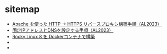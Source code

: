 # sitemap

- [Apache を使った HTTP → HTTPS リバースプロキシ構築手順（AL2023）](https://techmsy.github.io/technote/rvproxy)
- [固定IPアドレスとDNSを設定する手順（AL2023）](https://techmsy.github.io/technote/ipaddress)
- [Rocky Linux 8 を Dockerコンテナで構築](https://techmsy.github.io/technote/rockylinux8)
- []()
- []()
